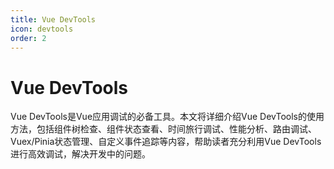 ```yaml
---
title: Vue DevTools
icon: devtools
order: 2
---
```


# Vue DevTools

Vue DevTools是Vue应用调试的必备工具。本文将详细介绍Vue DevTools的使用方法，包括组件树检查、组件状态查看、时间旅行调试、性能分析、路由调试、Vuex/Pinia状态管理、自定义事件追踪等内容，帮助读者充分利用Vue DevTools进行高效调试，解决开发中的问题。
